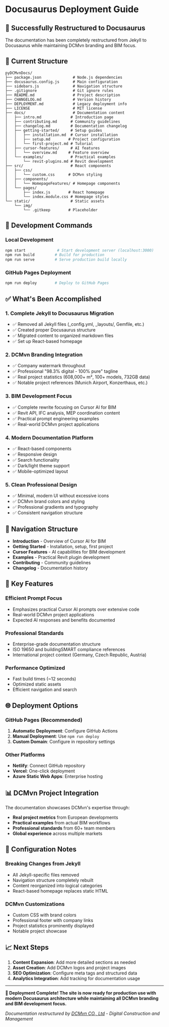 # Docusaurus Deployment Guide

## 🎉 Successfully Restructured to Docusaurus

The documentation has been completely restructured from Jekyll to Docusaurus while maintaining DCMvn branding and BIM focus.

## 📁 Current Structure

```
pyDCMvnDocs/
├── package.json              # Node.js dependencies
├── docusaurus.config.js      # Main configuration
├── sidebars.js               # Navigation structure
├── .gitignore                # Git ignore rules
├── README.md                 # Project description
├── CHANGELOG.md              # Version history
├── DEPLOYMENT.md             # Legacy deployment info
├── LICENSE                   # MIT license
├── docs/                     # Documentation content
│   ├── intro.md             # Introduction page
│   ├── contributing.md      # Community guidelines
│   ├── changelog.md         # Documentation changelog
│   ├── getting-started/     # Setup guides
│   │   ├── installation.md  # Cursor installation
│   │   ├── setup.md        # Project configuration
│   │   └── first-project.md # Tutorial
│   ├── cursor-features/     # AI features
│   │   └── overview.md     # Feature overview
│   └── examples/            # Practical examples
│       └── revit-plugins.md # Revit development
├── src/                     # React components
│   ├── css/
│   │   └── custom.css      # DCMvn styling
│   ├── components/
│   │   └── HomepageFeatures/ # Homepage components
│   └── pages/
│       ├── index.js        # React homepage
│       └── index.module.css # Homepage styles
└── static/                  # Static assets
    └── img/
        └── .gitkeep        # Placeholder
```

## 🚀 Development Commands

### Local Development
```bash
npm start              # Start development server (localhost:3000)
npm run build         # Build for production
npm run serve         # Serve production build locally
```

### GitHub Pages Deployment
```bash
npm run deploy        # Deploy to GitHub Pages
```

## ✅ What's Been Accomplished

### 1. **Complete Jekyll to Docusaurus Migration**
- ✅ Removed all Jekyll files (_config.yml, _layouts/, Gemfile, etc.)
- ✅ Created proper Docusaurus structure
- ✅ Migrated content to organized markdown files
- ✅ Set up React-based homepage

### 2. **DCMvn Branding Integration**
- ✅ Company watermark throughout
- ✅ Professional "98.3% digital - 100% pure" tagline
- ✅ Real project statistics (608,000+ m², 100+ models, 732GB data)
- ✅ Notable project references (Munich Airport, Konzerthaus, etc.)

### 3. **BIM Development Focus**
- ✅ Complete rewrite focusing on Cursor AI for BIM
- ✅ Revit API, IFC analysis, MEP coordination content
- ✅ Practical prompt engineering examples
- ✅ Real-world DCMvn project applications

### 4. **Modern Documentation Platform**
- ✅ React-based components
- ✅ Responsive design
- ✅ Search functionality
- ✅ Dark/light theme support
- ✅ Mobile-optimized layout

### 5. **Clean Professional Design**
- ✅ Minimal, modern UI without excessive icons
- ✅ DCMvn brand colors and styling
- ✅ Professional gradients and typography
- ✅ Consistent navigation structure

## 🔗 Navigation Structure

- **Introduction** - Overview of Cursor AI for BIM
- **Getting Started** - Installation, setup, first project
- **Cursor Features** - AI capabilities for BIM development
- **Examples** - Practical Revit plugin development
- **Contributing** - Community guidelines
- **Changelog** - Documentation history

## 🎯 Key Features

### Efficient Prompt Focus
- Emphasizes practical Cursor AI prompts over extensive code
- Real-world DCMvn project applications
- Expected AI responses and benefits documented

### Professional Standards
- Enterprise-grade documentation structure
- ISO 19650 and buildingSMART compliance references
- International project context (Germany, Czech Republic, Austria)

### Performance Optimized
- Fast build times (~12 seconds)
- Optimized static assets
- Efficient navigation and search

## 🌐 Deployment Options

### GitHub Pages (Recommended)
1. **Automatic Deployment**: Configure GitHub Actions
2. **Manual Deployment**: Use `npm run deploy`
3. **Custom Domain**: Configure in repository settings

### Other Platforms
- **Netlify**: Connect GitHub repository
- **Vercel**: One-click deployment
- **Azure Static Web Apps**: Enterprise hosting

## 📊 DCMvn Project Integration

The documentation showcases DCMvn's expertise through:

- **Real project metrics** from European developments
- **Practical examples** from actual BIM workflows
- **Professional standards** from 60+ team members
- **Global experience** across multiple markets

## 🔧 Configuration Notes

### Breaking Changes from Jekyll
- All Jekyll-specific files removed
- Navigation structure completely rebuilt
- Content reorganized into logical categories
- React-based homepage replaces static HTML

### DCMvn Customizations
- Custom CSS with brand colors
- Professional footer with company links
- Project statistics prominently displayed
- Notable project showcase

## 📈 Next Steps

1. **Content Expansion**: Add more detailed sections as needed
2. **Asset Creation**: Add DCMvn logos and project images
3. **SEO Optimization**: Configure meta tags and structured data
4. **Analytics Integration**: Add tracking for documentation usage

---

**🎉 Deployment Complete! The site is now ready for production use with modern Docusaurus architecture while maintaining all DCMvn branding and BIM development focus.**

*Documentation restructured by [DCMvn CO., Ltd](https://dcmvn.com) - Digital Construction and Management*